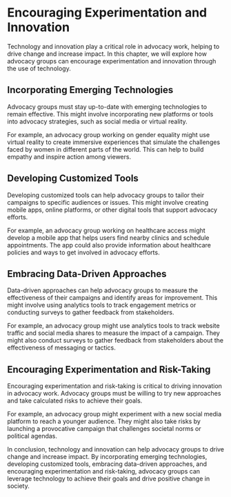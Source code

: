 # Encouraging Experimentation and Innovation

Technology and innovation play a critical role in advocacy work, helping to drive change and increase impact. In this chapter, we will explore how advocacy groups can encourage experimentation and innovation through the use of technology.

Incorporating Emerging Technologies
-----------------------------------

Advocacy groups must stay up-to-date with emerging technologies to remain effective. This might involve incorporating new platforms or tools into advocacy strategies, such as social media or virtual reality.

For example, an advocacy group working on gender equality might use virtual reality to create immersive experiences that simulate the challenges faced by women in different parts of the world. This can help to build empathy and inspire action among viewers.

Developing Customized Tools
---------------------------

Developing customized tools can help advocacy groups to tailor their campaigns to specific audiences or issues. This might involve creating mobile apps, online platforms, or other digital tools that support advocacy efforts.

For example, an advocacy group working on healthcare access might develop a mobile app that helps users find nearby clinics and schedule appointments. The app could also provide information about healthcare policies and ways to get involved in advocacy efforts.

Embracing Data-Driven Approaches
--------------------------------

Data-driven approaches can help advocacy groups to measure the effectiveness of their campaigns and identify areas for improvement. This might involve using analytics tools to track engagement metrics or conducting surveys to gather feedback from stakeholders.

For example, an advocacy group might use analytics tools to track website traffic and social media shares to measure the impact of a campaign. They might also conduct surveys to gather feedback from stakeholders about the effectiveness of messaging or tactics.

Encouraging Experimentation and Risk-Taking
-------------------------------------------

Encouraging experimentation and risk-taking is critical to driving innovation in advocacy work. Advocacy groups must be willing to try new approaches and take calculated risks to achieve their goals.

For example, an advocacy group might experiment with a new social media platform to reach a younger audience. They might also take risks by launching a provocative campaign that challenges societal norms or political agendas.

In conclusion, technology and innovation can help advocacy groups to drive change and increase impact. By incorporating emerging technologies, developing customized tools, embracing data-driven approaches, and encouraging experimentation and risk-taking, advocacy groups can leverage technology to achieve their goals and drive positive change in society.
